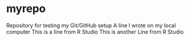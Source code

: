 # myrepo
Repository for testing my Git/GitHub setup
A line I wrote on my local computer
This is a line from R Studio
This is another Line from R Studio
